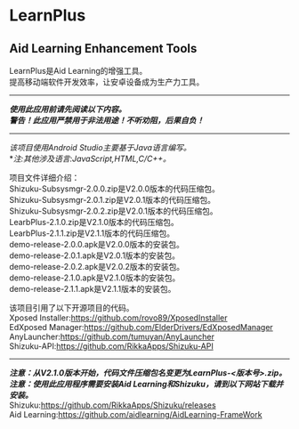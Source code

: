 # LearnPlus
## Aid Learning Enhancement Tools
LearnPlus是Aid Learning的增强工具。  
提高移动端软件开发效率，让安卓设备成为生产力工具。  
****************************************************************************
***使用此应用前请先阅读以下内容。***  
***警告！此应用严禁用于非法用途！不听劝阻，后果自负！***
****************************************************************************
*该项目使用Android Studio主要基于Java语言编写。*  
**注:其他涉及语言:JavaScript,HTML,C/C++。*  

项目文件详细介绍：  
Shizuku-Subsysmgr-2.0.0.zip是V2.0.0版本的代码压缩包。  
Shizuku-Subsysmgr-2.0.1.zip是V2.0.1版本的代码压缩包。  
Shizuku-Subsysmgr-2.0.2.zip是V2.0.1版本的代码压缩包。  
LearbPlus-2.1.0.zip是V2.1.0版本的代码压缩包。  
LearbPlus-2.1.1.zip是V2.1.1版本的代码压缩包。  
demo-release-2.0.0.apk是V2.0.0版本的安装包。  
demo-release-2.0.1.apk是V2.0.1版本的安装包。  
demo-release-2.0.2.apk是V2.0.2版本的安装包。  
demo-release-2.1.0.apk是V2.1.0版本的安装包。  
demo-release-2.1.1.apk是V2.1.1版本的安装包。  

该项目引用了以下开源项目的代码。  
Xposed Installer:https://github.com/rovo89/XposedInstaller  
EdXposed Manager:https://github.com/ElderDrivers/EdXposedManager   
AnyLauncher:https://github.com/tumuyan/AnyLauncher  
Shizuku-API:https://github.com/RikkaApps/Shizuku-API 
**************************************************************************** 
***注意：从V2.1.0版本开始，代码文件压缩包名变更为LearnPlus-<版本号>.zip。***   
***注意：使用此应用程序需要安装Aid Learning和Shizuku，请到以下网站下载并安装。***  
Shizuku:https://github.com/RikkaApps/Shizuku/releases  
Aid Learning:https://github.com/aidlearning/AidLearning-FrameWork   
